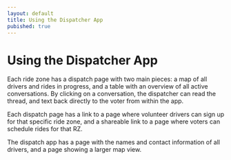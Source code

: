 ```yaml
---
layout: default
title: Using the Dispatcher App
pubished: true
---
```


# Using the Dispatcher App
Each ride zone has a dispatch page with two main pieces: a map of all drivers and rides in progress, and a table with an overview of all active conversations. By clicking on a conversation, the dispatcher can read the thread, and text back directly to the voter from within the app.

Each dispatch page has a link to a page where volunteer drivers can sign up for that specific ride zone, and a shareable link to a page where voters can schedule rides for that RZ.

The dispatch app has a page with the names and contact information of all drivers, and a page showing a larger map view.